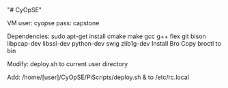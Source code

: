"# CyOpSE" 

VM
user: cyopse
pass: capstone

Dependencies:
sudo apt-get install cmake make gcc g++ flex git bison libpcap-dev libssl-dev python-dev swig zlib1g-dev
Install Bro
Copy broctl to bin

Modify:
deploy.sh to current user directory

Add: 
/home/[user]/CyOpSE/PiScripts/deploy.sh &
to 
/etc/rc.local